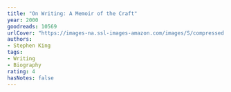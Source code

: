 ```yaml
---
title: "On Writing: A Memoir of the Craft"
year: 2000
goodreads: 10569
urlCover: "https://images-na.ssl-images-amazon.com/images/S/compressed.photo.goodreads.com/books/1436735207i/10569.jpg"
authors:
- Stephen King
tags:
- Writing
- Biography
rating: 4
hasNotes: false
---
```


